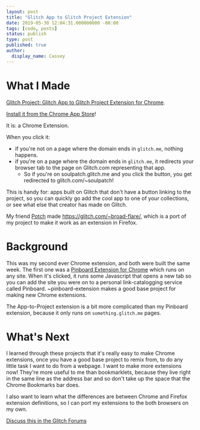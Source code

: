 ```yaml
---
layout: post
title: "Glitch App to Glitch Project Extension"
date: 2019-05-30 12:04:31.000000000 -08:00
tags: [code, posts]
status: publish
type: post
published: true
author:
  display_name: Cassey
---
```


# What I Made
[Glitch Project: Glitch App to Glitch Project Extension for Chrome](https://glitch.com/~app-to-project-extension).

[Install it from the Chrome App Store](https://chrome.google.com/webstore/detail/glitch-app-to-project/ilfiblbgfdmfpbmofapdekpefnaghjhm)!

It is: a Chrome Extension.

When you click it:
 - if you're not on a page where the domain ends in `glitch.me`, nothing happens.
 - if you're on a page where the domain ends in `glitch.me`, it redirects your browser tab to the page on Glitch.com representing that app. 
   - So if you're on soulpatch.glitch.me and you click the button, you get redirected to glitch.com/~soulpatch! 

This is handy for: apps built on Glitch that don't have a button linking to the project, so you can quickly go add the cool app to one of your collections, or see what else that creator has made on Glitch. 

My friend [Potch](https://glitch.com/@potch) made https://glitch.com/~broad-flare/, which is a port of my project to make it work as an extension in Firefox. 

# Background
This was my second ever Chrome extension, and both were built the same week. The first one was a [Pinboard Extension for Chrome](https://glitch.com/~pinboard-extension) which runs on any site. When it's clicked, it runs some Javascript that opens a new tab so you can add the site you were on to a personal link-catalogging service called Pinboard. ~pinboard-extension makes a good base project for making new Chrome extensions. 

The App-to-Project extension is a bit more complicated than my Pinboard extension, because it only runs on `something.glitch.me` pages. 

# What's Next
I learned through these projects that it's really easy to make Chrome extensions, once you have a good base project to remix from, to do any little task I want to do from a webpage. I want to make more extensions now! They're more useful to me than bookmarklets, because they live right in the same line as the address bar and so don't take up the space that the Chrome Bookmarks bar does.  

I also want to learn what the differences are between Chrome and Firefox extension definitions, so I can port my extensions to the both browsers on my own.

[Discuss this in the Glitch Forums](https://support.glitch.com/t/glitch-app-to-glitch-project-page-extensions/11095)
